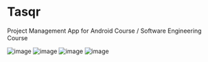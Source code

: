 # Tasqr
Project Management App for Android Course / Software Engineering Course

![image](https://user-images.githubusercontent.com/65187002/121194827-636dd700-c86f-11eb-927b-7b647123253c.png)
![image](https://user-images.githubusercontent.com/65187002/121195545-fad32a00-c86f-11eb-84c0-cced61443afe.png)
![image](https://user-images.githubusercontent.com/65187002/121195713-2229f700-c870-11eb-91e5-fd937bf0eb47.png)
![image](https://user-images.githubusercontent.com/65187002/121195965-5dc4c100-c870-11eb-9e0e-8ce8cd1bcd19.png)
